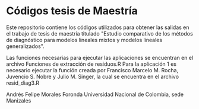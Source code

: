 # Códigos tesis de Maestría
Este repositorio contiene los códigos utilizados para obtener las salidas en el trabajo de tesis de maestría titulado "Estudio comparativo de los métodos de diagnóstico para modelos lineales mixtos y modelos lineales generalizados".

Las funciones necesarias para ejecutar las aplicaciones se encuentran en el archivo Funciones de extracción de residuos.R
Para la aplicación 1 es necesario ejecutar la función creada por Francisco Marcelo M. Rocha, Juvencio S. Nobre y Julio M. Singer, la cual se encuentra en el archivo resid_diag3.R


Andrés Felipe Morales Foronda
Universidad Nacional de Colombia, sede Manizales
